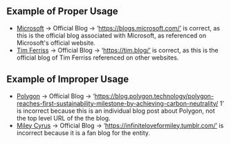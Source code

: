 ## Example of Proper Usage
* [Microsoft](https://golden.com/wiki/Microsoft-6GKP) → Official Blog → ‘https://blogs.microsoft.com/’ is correct, as this is the official blog associated with Microsoft, as referenced on Microsoft's official website.
* [Tim Ferriss](https://golden.com/wiki/Tim_Ferriss-ZWXPBR) → Official Blog → ‘https://tim.blog/’ is correct, as this is the official blog of Tim Ferriss referenced on other websites.

## Example of Improper Usage
* [Polygon](https://golden.com/wiki/Polygon-ZXZJWEZ) → Official Blog → ‘https://blog.polygon.technology/polygon-reaches-first-sustainability-milestone-by-achieving-carbon-neutrality/ 1’ is incorrect because this is an individual blog post about Polygon, not the top level URL of the the blog.
* [Miley Cyrus](https://golden.com/wiki/Miley_Cyrus-AP5MMM) → Official Blog → ‘https://infiniteloveformiley.tumblr.com/’ is incorrect because it is a fan blog for the entity.